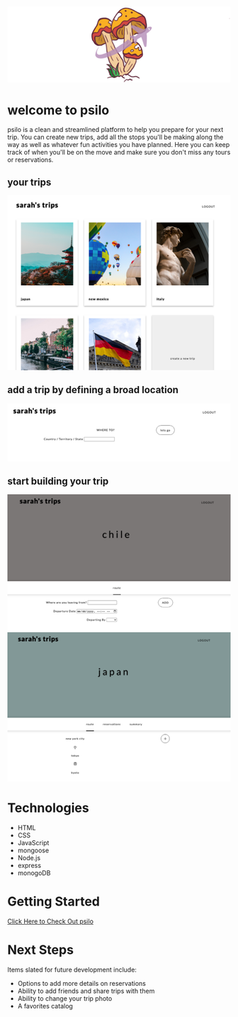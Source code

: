 # ![logo](/public/images/Banner_For_Read_me%20Large.png)

# welcome to psilo
psilo is a clean and streamlined platform to help you prepare for your next trip. You can create new trips, add all the stops you'll be making along the way as well as whatever fun activities you have planned. Here you can keep track of when you'll be on the move and make sure you don't miss any tours or reservations. 

## your trips 
![home page](/public/images/your-trips.png)

## add a trip by defining a broad location
![pg to add a trip](/public/images/add-a-trip.png)

## start building your trip
![add start destination](/public/images/add-start-destination.png)
![a few destinations have been added](/public/images/trip-view.png)

# Technologies 
* HTML
* CSS
* JavaScript
* mongoose 
* Node.js
* express 
* monogoDB

# Getting Started 
[Click Here to Check Out psilo](https://trip-planner-sz-1212.herokuapp.com/)

# Next Steps
Items slated for future development include: 
* Options to add more details on reservations 
* Ability to add friends and share trips with them
* Ability to change your trip photo 
* A favorites catalog 